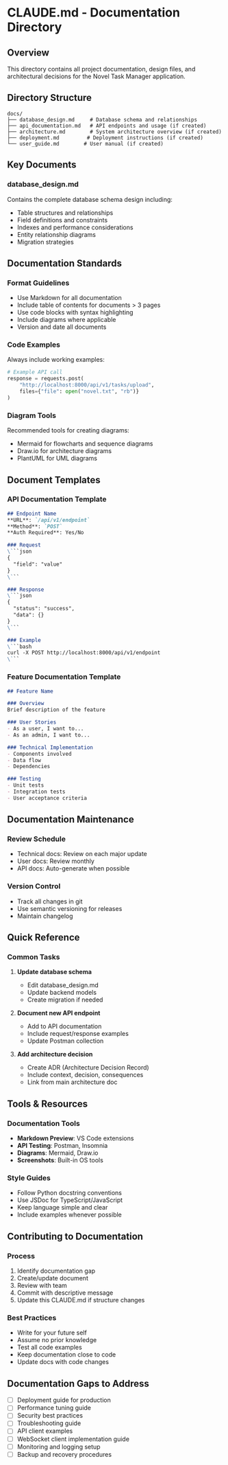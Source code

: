 # CLAUDE.md - Documentation Directory

## Overview
This directory contains all project documentation, design files, and architectural decisions for the Novel Task Manager application.

## Directory Structure
```
docs/
├── database_design.md     # Database schema and relationships
├── api_documentation.md   # API endpoints and usage (if created)
├── architecture.md        # System architecture overview (if created)
├── deployment.md         # Deployment instructions (if created)
└── user_guide.md        # User manual (if created)
```

## Key Documents

### database_design.md
Contains the complete database schema design including:
- Table structures and relationships
- Field definitions and constraints
- Indexes and performance considerations
- Entity relationship diagrams
- Migration strategies

## Documentation Standards

### Format Guidelines
- Use Markdown for all documentation
- Include table of contents for documents > 3 pages
- Use code blocks with syntax highlighting
- Include diagrams where applicable
- Version and date all documents

### Code Examples
Always include working examples:
```python
# Example API call
response = requests.post(
    "http://localhost:8000/api/v1/tasks/upload",
    files={"file": open("novel.txt", "rb")}
)
```

### Diagram Tools
Recommended tools for creating diagrams:
- Mermaid for flowcharts and sequence diagrams
- Draw.io for architecture diagrams
- PlantUML for UML diagrams

## Document Templates

### API Documentation Template
```markdown
## Endpoint Name
**URL**: `/api/v1/endpoint`
**Method**: `POST`
**Auth Required**: Yes/No

### Request
\```json
{
  "field": "value"
}
\```

### Response
\```json
{
  "status": "success",
  "data": {}
}
\```

### Example
\```bash
curl -X POST http://localhost:8000/api/v1/endpoint
\```
```

### Feature Documentation Template
```markdown
## Feature Name

### Overview
Brief description of the feature

### User Stories
- As a user, I want to...
- As an admin, I want to...

### Technical Implementation
- Components involved
- Data flow
- Dependencies

### Testing
- Unit tests
- Integration tests
- User acceptance criteria
```

## Documentation Maintenance

### Review Schedule
- Technical docs: Review on each major update
- User docs: Review monthly
- API docs: Auto-generate when possible

### Version Control
- Track all changes in git
- Use semantic versioning for releases
- Maintain changelog

## Quick Reference

### Common Tasks
1. **Update database schema**
   - Edit database_design.md
   - Update backend models
   - Create migration if needed

2. **Document new API endpoint**
   - Add to API documentation
   - Include request/response examples
   - Update Postman collection

3. **Add architecture decision**
   - Create ADR (Architecture Decision Record)
   - Include context, decision, consequences
   - Link from main architecture doc

## Tools & Resources

### Documentation Tools
- **Markdown Preview**: VS Code extensions
- **API Testing**: Postman, Insomnia
- **Diagrams**: Mermaid, Draw.io
- **Screenshots**: Built-in OS tools

### Style Guides
- Follow Python docstring conventions
- Use JSDoc for TypeScript/JavaScript
- Keep language simple and clear
- Include examples whenever possible

## Contributing to Documentation

### Process
1. Identify documentation gap
2. Create/update document
3. Review with team
4. Commit with descriptive message
5. Update this CLAUDE.md if structure changes

### Best Practices
- Write for your future self
- Assume no prior knowledge
- Test all code examples
- Keep documentation close to code
- Update docs with code changes

## Documentation Gaps to Address
- [ ] Deployment guide for production
- [ ] Performance tuning guide
- [ ] Security best practices
- [ ] Troubleshooting guide
- [ ] API client examples
- [ ] WebSocket client implementation guide
- [ ] Monitoring and logging setup
- [ ] Backup and recovery procedures